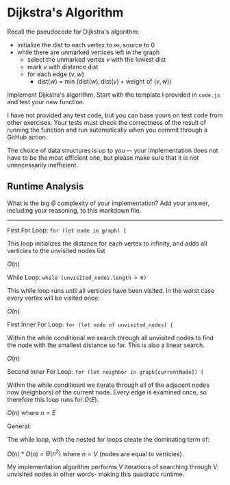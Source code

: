 # Dijkstra's Algorithm

Recall the pseudocode for Dijkstra's algorithm:
- initialize the dist to each vertex to $\infty$, source to 0
- while there are unmarked vertices left in the graph
    - select the unmarked vertex $v$ with the lowest dist
    - mark $v$ with distance dist
    - for each edge $(v,w)$
        - dist($w$) = min $\left(\textrm{dist}(w), \textrm{dist}(v) + \textrm{weight of }(v, w)\right)$

Implement Dijkstra's algorithm. Start with the template I provided in `code.js`
and test your new function.

I have not provided any test code, but you can base yours on test code from
other exercises. Your tests must check the correctness of the result of running
the function and run automatically when you commit through a GitHub action.

The choice of data structures is up to you -- your implementation does not have
to be the most efficient one, but please make sure that it is not unnecessarily
inefficient.

## Runtime Analysis

What is the big $\Theta$ complexity of your implementation? Add your
answer, including your reasoning, to this markdown file.

<hr>

First For Loop: `for (let node in graph) {`

This loop initializes the distance for each vertex to infinity, and adds all verticies to the
unvisited nodes list

$O(n)$

While Loop: `while (unvisited_nodes.length > 0)`

This while loop runs until all verticies have been visited. In the worst case every vertex will be
visited once:

$O(n)$

First Inner For Loop: `for (let node of unvisited_nodes) {`

Within the while conditional we search through all unvisited nodes to find the node with the smallest distance so far. This is also a linear search.

$O(n)$

Second Inner For Loop: `for (let neighbor in graph[currentNode]) {`

Within the while conditioanl we iterate through all of the adjacent nodes now (neighbors) of the current node. Every edge is examined once, so therefore this loop runs for $O(E)$.

$O(n)$ where $n = E$

General:

The while loop, with the nested for loops create the dominating term of:

$O(n) * O(n)$ = $\Theta(n^2)$ where $n = V$ (nodes are equal to verticies).

My implementation algorithm performs V iterations of searching through V unvisited nodes in other words- making this quadratic runtime.
